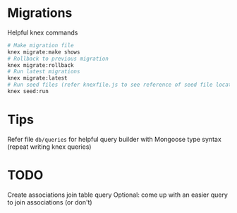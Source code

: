 # Migrations
Helpful knex commands
```bash
# Make migration file
knex migrate:make shows
# Rollback to previous migration
knex migrate:rollback
# Run latest migrations
knex migrate:latest
# Run seed files (refer knexfile.js to see reference of seed file location)
knex seed:run
```
# Tips
Refer file `db/queries` for helpful query builder with Mongoose type syntax (repeat writing knex queries)

# TODO
Create associations join table query
Optional: come up with an easier query to join associations (or don't)
